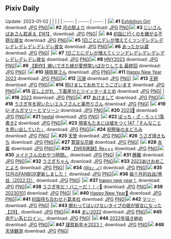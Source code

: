 ## Pixiv Daily
Update: 2023-01-02
|      |      |      |
| :----: | :----: | :----: |
|![](https://pixiv.microyu.workers.dev/c/240x480/img-master/img/2022/12/31/00/01/15/104058674_p0_master1200.jpg) **#1** [Exhibition Girl](https://www.pixiv.net/artworks/104058674) download: [JPG](https://pixiv.microyu.workers.dev/img-original/img/2022/12/31/00/01/15/104058674_p0.jpg) [PNG](https://pixiv.microyu.workers.dev/img-original/img/2022/12/31/00/01/15/104058674_p0.png)|![](https://pixiv.microyu.workers.dev/c/240x480/img-master/img/2022/12/31/00/00/21/104058515_p0_master1200.jpg) **#2** [月の駅より](https://www.pixiv.net/artworks/104058515) download: [JPG](https://pixiv.microyu.workers.dev/img-original/img/2022/12/31/00/00/21/104058515_p0.jpg) [PNG](https://pixiv.microyu.workers.dev/img-original/img/2022/12/31/00/00/21/104058515_p0.png)|![](https://pixiv.microyu.workers.dev/c/240x480/img-master/img/2022/12/31/10/55/49/104069879_p0_master1200.jpg) **#3** [じいさんばあさん若返る【161】](https://www.pixiv.net/artworks/104069879) download: [JPG](https://pixiv.microyu.workers.dev/img-original/img/2022/12/31/10/55/49/104069879_p0.jpg) [PNG](https://pixiv.microyu.workers.dev/img-original/img/2022/12/31/10/55/49/104069879_p0.png)|
|![](https://pixiv.microyu.workers.dev/c/240x480/img-master/img/2022/12/31/18/37/29/104083161_p0_master1200.jpg) **#4** [初詣に行くのを嫌がる不穏な彼女](https://www.pixiv.net/artworks/104083161) download: [JPG](https://pixiv.microyu.workers.dev/img-original/img/2022/12/31/18/37/29/104083161_p0.jpg) [PNG](https://pixiv.microyu.workers.dev/img-original/img/2022/12/31/18/37/29/104083161_p0.png)|![](https://pixiv.microyu.workers.dev/c/240x480/img-master/img/2022/12/31/00/00/53/104058626_p0_master1200.jpg) **#5** [1日ごとにデレが増えてくツンデレデレデレデレデレデレデレデレ彼女](https://www.pixiv.net/artworks/104058626) download: [JPG](https://pixiv.microyu.workers.dev/img-original/img/2022/12/31/00/00/53/104058626_p0.jpg) [PNG](https://pixiv.microyu.workers.dev/img-original/img/2022/12/31/00/00/53/104058626_p0.png)|![](https://pixiv.microyu.workers.dev/c/240x480/img-master/img/2023/01/01/00/04/19/104100071_p0_master1200.jpg) **#6** [あったか以蔵](https://www.pixiv.net/artworks/104100071) download: [JPG](https://pixiv.microyu.workers.dev/img-original/img/2023/01/01/00/04/19/104100071_p0.jpg) [PNG](https://pixiv.microyu.workers.dev/img-original/img/2023/01/01/00/04/19/104100071_p0.png)|
|![](https://pixiv.microyu.workers.dev/c/240x480/img-master/img/2023/01/01/00/05/03/104100353_p0_master1200.jpg) **#7** [1日ごとにデレが増えてくツンデレデレデレデレデレデレデレデレ彼女](https://www.pixiv.net/artworks/104100353) download: [JPG](https://pixiv.microyu.workers.dev/img-original/img/2023/01/01/00/05/03/104100353_p0.jpg) [PNG](https://pixiv.microyu.workers.dev/img-original/img/2023/01/01/00/05/03/104100353_p0.png)|![](https://pixiv.microyu.workers.dev/c/240x480/img-master/img/2023/01/01/16/37/09/104131299_p0_master1200.jpg) **#8** [HNY2023](https://www.pixiv.net/artworks/104131299) download: [JPG](https://pixiv.microyu.workers.dev/img-original/img/2023/01/01/16/37/09/104131299_p0.jpg) [PNG](https://pixiv.microyu.workers.dev/img-original/img/2023/01/01/16/37/09/104131299_p0.png)|![](https://pixiv.microyu.workers.dev/c/240x480/img-master/img/2023/01/01/00/58/09/104106628_p0_master1200.jpg) **#9** [【創作】嫁いできた嫁が愛想笑いばかりしてる 最終回](https://www.pixiv.net/artworks/104106628) download: [JPG](https://pixiv.microyu.workers.dev/img-original/img/2023/01/01/00/58/09/104106628_p0.jpg) [PNG](https://pixiv.microyu.workers.dev/img-original/img/2023/01/01/00/58/09/104106628_p0.png)|
|![](https://pixiv.microyu.workers.dev/c/240x480/img-master/img/2023/01/01/21/26/30/104141331_p0_master1200.jpg) **#10** [掃除屋さん](https://www.pixiv.net/artworks/104141331) download: [JPG](https://pixiv.microyu.workers.dev/img-original/img/2023/01/01/21/26/30/104141331_p0.jpg) [PNG](https://pixiv.microyu.workers.dev/img-original/img/2023/01/01/21/26/30/104141331_p0.png)|![](https://pixiv.microyu.workers.dev/c/240x480/img-master/img/2023/01/01/00/02/55/104099438_p0_master1200.jpg) **#11** [Happy New Year 2023](https://www.pixiv.net/artworks/104099438) download: [JPG](https://pixiv.microyu.workers.dev/img-original/img/2023/01/01/00/02/55/104099438_p0.jpg) [PNG](https://pixiv.microyu.workers.dev/img-original/img/2023/01/01/00/02/55/104099438_p0.png)|![](https://pixiv.microyu.workers.dev/c/240x480/img-master/img/2023/01/01/13/14/12/104125224_p0_master1200.jpg) **#12** [沉溺](https://www.pixiv.net/artworks/104125224) download: [JPG](https://pixiv.microyu.workers.dev/img-original/img/2023/01/01/13/14/12/104125224_p0.jpg) [PNG](https://pixiv.microyu.workers.dev/img-original/img/2023/01/01/13/14/12/104125224_p0.png)|
|![](https://pixiv.microyu.workers.dev/c/240x480/img-master/img/2022/12/31/00/54/40/104060648_p0_master1200.jpg) **#13** [无题](https://www.pixiv.net/artworks/104060648) download: [JPG](https://pixiv.microyu.workers.dev/img-original/img/2022/12/31/00/54/40/104060648_p0.jpg) [PNG](https://pixiv.microyu.workers.dev/img-original/img/2022/12/31/00/54/40/104060648_p0.png)|![](https://pixiv.microyu.workers.dev/c/240x480/img-master/img/2023/01/01/00/07/41/104101193_p0_master1200.jpg) **#14** [明けましておめでとうございます](https://www.pixiv.net/artworks/104101193) download: [JPG](https://pixiv.microyu.workers.dev/img-original/img/2023/01/01/00/07/41/104101193_p0.jpg) [PNG](https://pixiv.microyu.workers.dev/img-original/img/2023/01/01/00/07/41/104101193_p0.png)|![](https://pixiv.microyu.workers.dev/c/240x480/img-master/img/2022/12/31/13/07/51/104073231_p0_master1200.jpg) **#15** [召し上がれ　下着差分とツイッターまとめ](https://www.pixiv.net/artworks/104073231) download: [JPG](https://pixiv.microyu.workers.dev/img-original/img/2022/12/31/13/07/51/104073231_p0.jpg) [PNG](https://pixiv.microyu.workers.dev/img-original/img/2022/12/31/13/07/51/104073231_p0.png)|
|![](https://pixiv.microyu.workers.dev/c/240x480/img-master/img/2023/01/01/00/01/10/104098748_p0_master1200.jpg) **#16** [2023](https://www.pixiv.net/artworks/104098748) download: [JPG](https://pixiv.microyu.workers.dev/img-original/img/2023/01/01/00/01/10/104098748_p0.jpg) [PNG](https://pixiv.microyu.workers.dev/img-original/img/2023/01/01/00/01/10/104098748_p0.png)|![](https://pixiv.microyu.workers.dev/c/240x480/img-master/img/2023/01/01/02/44/32/104111456_p0_master1200.jpg) **#17** [あけまして](https://www.pixiv.net/artworks/104111456) download: [JPG](https://pixiv.microyu.workers.dev/img-original/img/2023/01/01/02/44/32/104111456_p0.jpg) [PNG](https://pixiv.microyu.workers.dev/img-original/img/2023/01/01/02/44/32/104111456_p0.png)|![](https://pixiv.microyu.workers.dev/c/240x480/img-master/img/2022/12/31/15/50/46/104077421_p0_master1200.jpg) **#18** [うさぎ年を祝いたいエルフさんと薬売りさん](https://www.pixiv.net/artworks/104077421) download: [JPG](https://pixiv.microyu.workers.dev/img-original/img/2022/12/31/15/50/46/104077421_p0.jpg) [PNG](https://pixiv.microyu.workers.dev/img-original/img/2022/12/31/15/50/46/104077421_p0.png)|
|![](https://pixiv.microyu.workers.dev/c/240x480/img-master/img/2022/12/31/00/11/55/104059241_p0_master1200.jpg) **#19** [U-オルガマリーとマリーン](https://www.pixiv.net/artworks/104059241) download: [JPG](https://pixiv.microyu.workers.dev/img-original/img/2022/12/31/00/11/55/104059241_p0.jpg) [PNG](https://pixiv.microyu.workers.dev/img-original/img/2022/12/31/00/11/55/104059241_p0.png)|![](https://pixiv.microyu.workers.dev/c/240x480/img-master/img/2023/01/01/00/47/52/104105948_p0_master1200.jpg) **#20** [2023🐰](https://www.pixiv.net/artworks/104105948) download: [JPG](https://pixiv.microyu.workers.dev/img-original/img/2023/01/01/00/47/52/104105948_p0.jpg) [PNG](https://pixiv.microyu.workers.dev/img-original/img/2023/01/01/00/47/52/104105948_p0.png)|![](https://pixiv.microyu.workers.dev/c/240x480/img-master/img/2022/12/31/00/00/34/104058586_p0_master1200.jpg) **#21** [heelal](https://www.pixiv.net/artworks/104058586) download: [JPG](https://pixiv.microyu.workers.dev/img-original/img/2022/12/31/00/00/34/104058586_p0.jpg) [PNG](https://pixiv.microyu.workers.dev/img-original/img/2022/12/31/00/00/34/104058586_p0.png)|
|![](https://pixiv.microyu.workers.dev/c/240x480/img-master/img/2022/12/31/00/05/28/104058960_p0_master1200.jpg) **#22** [ぼっち・ざ・ろっく!落書き2](https://www.pixiv.net/artworks/104058960) download: [JPG](https://pixiv.microyu.workers.dev/img-original/img/2022/12/31/00/05/28/104058960_p0.jpg) [PNG](https://pixiv.microyu.workers.dev/img-original/img/2022/12/31/00/05/28/104058960_p0.png)|![](https://pixiv.microyu.workers.dev/c/240x480/img-master/img/2023/01/01/18/00/20/104134142_p0_master1200.jpg) **#23** [現実もたまには嘘をつく147「そんなことを思い出していた」](https://www.pixiv.net/artworks/104134142) download: [JPG](https://pixiv.microyu.workers.dev/img-original/img/2023/01/01/18/00/20/104134142_p0.jpg) [PNG](https://pixiv.microyu.workers.dev/img-original/img/2023/01/01/18/00/20/104134142_p0.png)|![](https://pixiv.microyu.workers.dev/c/240x480/img-master/img/2023/01/01/00/01/34/104098928_p0_master1200.jpg) **#24** [祝祭後のまどろみ](https://www.pixiv.net/artworks/104098928) download: [JPG](https://pixiv.microyu.workers.dev/img-original/img/2023/01/01/00/01/34/104098928_p0.jpg) [PNG](https://pixiv.microyu.workers.dev/img-original/img/2023/01/01/00/01/34/104098928_p0.png)|
|![](https://pixiv.microyu.workers.dev/c/240x480/img-master/img/2022/12/31/00/00/52/104058625_p0_master1200.jpg) **#25** [天使](https://www.pixiv.net/artworks/104058625) download: [JPG](https://pixiv.microyu.workers.dev/img-original/img/2022/12/31/00/00/52/104058625_p0.jpg) [PNG](https://pixiv.microyu.workers.dev/img-original/img/2022/12/31/00/00/52/104058625_p0.png)|![](https://pixiv.microyu.workers.dev/c/240x480/img-master/img/2023/01/01/20/30/03/104139247_p0_master1200.jpg) **#26** [うさぎ焼きもち](https://www.pixiv.net/artworks/104139247) download: [JPG](https://pixiv.microyu.workers.dev/img-original/img/2023/01/01/20/30/03/104139247_p0.jpg) [PNG](https://pixiv.microyu.workers.dev/img-original/img/2023/01/01/20/30/03/104139247_p0.png)|![](https://pixiv.microyu.workers.dev/c/240x480/img-master/img/2022/12/31/09/57/04/104068812_p0_master1200.jpg) **#27** [寛容な花嫁](https://www.pixiv.net/artworks/104068812) download: [JPG](https://pixiv.microyu.workers.dev/img-original/img/2022/12/31/09/57/04/104068812_p0.jpg) [PNG](https://pixiv.microyu.workers.dev/img-original/img/2022/12/31/09/57/04/104068812_p0.png)|
|![](https://pixiv.microyu.workers.dev/c/240x480/img-master/img/2023/01/01/01/35/30/104107764_p0_master1200.jpg) **#28** [水着](https://www.pixiv.net/artworks/104107764) download: [JPG](https://pixiv.microyu.workers.dev/img-original/img/2023/01/01/01/35/30/104107764_p0.jpg) [PNG](https://pixiv.microyu.workers.dev/img-original/img/2023/01/01/01/35/30/104107764_p0.png)|![](https://pixiv.microyu.workers.dev/c/240x480/img-master/img/2023/01/01/00/13/51/104102416_p0_master1200.jpg) **#29** [【WEB再録】Re+++](https://www.pixiv.net/artworks/104102416) download: [JPG](https://pixiv.microyu.workers.dev/img-original/img/2023/01/01/00/13/51/104102416_p0.jpg) [PNG](https://pixiv.microyu.workers.dev/img-original/img/2023/01/01/00/13/51/104102416_p0.png)|![](https://pixiv.microyu.workers.dev/c/240x480/img-master/img/2022/12/31/00/00/09/104058441_p0_master1200.jpg) **#30** [メイドさんのおやつ時間。](https://www.pixiv.net/artworks/104058441) download: [JPG](https://pixiv.microyu.workers.dev/img-original/img/2022/12/31/00/00/09/104058441_p0.jpg) [PNG](https://pixiv.microyu.workers.dev/img-original/img/2022/12/31/00/00/09/104058441_p0.png)|
|![](https://pixiv.microyu.workers.dev/c/240x480/img-master/img/2022/12/31/00/00/52/104058624_p0_master1200.jpg) **#31** [鍾離](https://www.pixiv.net/artworks/104058624) download: [JPG](https://pixiv.microyu.workers.dev/img-original/img/2022/12/31/00/00/52/104058624_p0.jpg) [PNG](https://pixiv.microyu.workers.dev/img-original/img/2022/12/31/00/00/52/104058624_p0.png)|![](https://pixiv.microyu.workers.dev/c/240x480/img-master/img/2023/01/01/00/04/47/104100254_p0_master1200.jpg) **#32** [うさぎちゃん](https://www.pixiv.net/artworks/104100254) download: [JPG](https://pixiv.microyu.workers.dev/img-original/img/2023/01/01/00/04/47/104100254_p0.jpg) [PNG](https://pixiv.microyu.workers.dev/img-original/img/2023/01/01/00/04/47/104100254_p0.png)|![](https://pixiv.microyu.workers.dev/c/240x480/img-master/img/2023/01/01/20/00/04/104138131_p0_master1200.jpg) **#33** [2023あけおめことよろ](https://www.pixiv.net/artworks/104138131) download: [JPG](https://pixiv.microyu.workers.dev/img-original/img/2023/01/01/20/00/04/104138131_p0.jpg) [PNG](https://pixiv.microyu.workers.dev/img-original/img/2023/01/01/20/00/04/104138131_p0.png)|
|![](https://pixiv.microyu.workers.dev/c/240x480/img-master/img/2022/12/31/00/50/04/104060524_p0_master1200.jpg) **#34** [_(@з」∠)_](https://www.pixiv.net/artworks/104060524) download: [JPG](https://pixiv.microyu.workers.dev/img-original/img/2022/12/31/00/50/04/104060524_p0.jpg) [PNG](https://pixiv.microyu.workers.dev/img-original/img/2022/12/31/00/50/04/104060524_p0.png)|![](https://pixiv.microyu.workers.dev/c/240x480/img-master/img/2022/12/31/19/08/27/104084349_p0_master1200.jpg) **#35** [12月のFANBOX更新しました！](https://www.pixiv.net/artworks/104084349) download: [JPG](https://pixiv.microyu.workers.dev/img-original/img/2022/12/31/19/08/27/104084349_p0.jpg) [PNG](https://pixiv.microyu.workers.dev/img-original/img/2022/12/31/19/08/27/104084349_p0.png)|![](https://pixiv.microyu.workers.dev/c/240x480/img-master/img/2022/12/31/13/02/05/104073071_p0_master1200.jpg) **#36** [每个月的白丝/黑丝（2022.12）](https://www.pixiv.net/artworks/104073071) download: [JPG](https://pixiv.microyu.workers.dev/img-original/img/2022/12/31/13/02/05/104073071_p0.jpg) [PNG](https://pixiv.microyu.workers.dev/img-original/img/2022/12/31/13/02/05/104073071_p0.png)|
|![](https://pixiv.microyu.workers.dev/c/240x480/img-master/img/2022/12/31/14/53/36/104074829_p0_master1200.jpg) **#37** [happy new year！](https://www.pixiv.net/artworks/104074829) download: [JPG](https://pixiv.microyu.workers.dev/img-original/img/2022/12/31/14/53/36/104074829_p0.jpg) [PNG](https://pixiv.microyu.workers.dev/img-original/img/2022/12/31/14/53/36/104074829_p0.png)|![](https://pixiv.microyu.workers.dev/c/240x480/img-master/img/2023/01/01/00/06/24/104100809_p0_master1200.jpg) **#38** [うさぎ年だ！バニーだ！！♂🎀](https://www.pixiv.net/artworks/104100809) download: [JPG](https://pixiv.microyu.workers.dev/img-original/img/2023/01/01/00/06/24/104100809_p0.jpg) [PNG](https://pixiv.microyu.workers.dev/img-original/img/2023/01/01/00/06/24/104100809_p0.png)|![](https://pixiv.microyu.workers.dev/c/240x480/img-master/img/2023/01/01/00/00/19/104098260_p0_master1200.jpg) **#39** [20230101](https://www.pixiv.net/artworks/104098260) download: [JPG](https://pixiv.microyu.workers.dev/img-original/img/2023/01/01/00/00/19/104098260_p0.jpg) [PNG](https://pixiv.microyu.workers.dev/img-original/img/2023/01/01/00/00/19/104098260_p0.png)|
|![](https://pixiv.microyu.workers.dev/c/240x480/img-master/img/2023/01/01/13/14/28/104125232_p0_master1200.jpg) **#40** [Happy New Year🐰](https://www.pixiv.net/artworks/104125232) download: [JPG](https://pixiv.microyu.workers.dev/img-original/img/2023/01/01/13/14/28/104125232_p0.jpg) [PNG](https://pixiv.microyu.workers.dev/img-original/img/2023/01/01/13/14/28/104125232_p0.png)|![](https://pixiv.microyu.workers.dev/c/240x480/img-master/img/2023/01/01/20/01/42/104138243_p0_master1200.jpg) **#41** [初詣待ち合わせド葛本社](https://www.pixiv.net/artworks/104138243) download: [JPG](https://pixiv.microyu.workers.dev/img-original/img/2023/01/01/20/01/42/104138243_p0.jpg) [PNG](https://pixiv.microyu.workers.dev/img-original/img/2023/01/01/20/01/42/104138243_p0.png)|![](https://pixiv.microyu.workers.dev/c/240x480/img-master/img/2022/12/31/17/34/31/104080844_p0_master1200.jpg) **#42** [マリー](https://www.pixiv.net/artworks/104080844) download: [JPG](https://pixiv.microyu.workers.dev/img-original/img/2022/12/31/17/34/31/104080844_p0.jpg) [PNG](https://pixiv.microyu.workers.dev/img-original/img/2022/12/31/17/34/31/104080844_p0.png)|
|![](https://pixiv.microyu.workers.dev/c/240x480/img-master/img/2022/12/31/00/00/39/104058600_p0_master1200.jpg) **#43** [関わってはいけないタイプの娘が彼女になった【29】](https://www.pixiv.net/artworks/104058600) download: [JPG](https://pixiv.microyu.workers.dev/img-original/img/2022/12/31/00/00/39/104058600_p0.jpg) [PNG](https://pixiv.microyu.workers.dev/img-original/img/2022/12/31/00/00/39/104058600_p0.png)|![](https://pixiv.microyu.workers.dev/c/240x480/img-master/img/2022/12/31/23/59/59/104097760_p0_master1200.jpg) **#44** [まい2022](https://www.pixiv.net/artworks/104097760) download: [JPG](https://pixiv.microyu.workers.dev/img-original/img/2022/12/31/23/59/59/104097760_p0.jpg) [PNG](https://pixiv.microyu.workers.dev/img-original/img/2022/12/31/23/59/59/104097760_p0.png)|![](https://pixiv.microyu.workers.dev/c/240x480/img-master/img/2022/12/31/14/20/35/104074192_p0_master1200.jpg) **#45** [命乞い系ヒロイン。](https://www.pixiv.net/artworks/104074192) download: [JPG](https://pixiv.microyu.workers.dev/img-original/img/2022/12/31/14/20/35/104074192_p0.jpg) [PNG](https://pixiv.microyu.workers.dev/img-original/img/2022/12/31/14/20/35/104074192_p0.png)|
|![](https://pixiv.microyu.workers.dev/c/240x480/img-master/img/2023/01/01/02/32/35/104111094_p0_master1200.jpg) **#46** [2022年描き納め](https://www.pixiv.net/artworks/104111094) download: [JPG](https://pixiv.microyu.workers.dev/img-original/img/2023/01/01/02/32/35/104111094_p0.jpg) [PNG](https://pixiv.microyu.workers.dev/img-original/img/2023/01/01/02/32/35/104111094_p0.png)|![](https://pixiv.microyu.workers.dev/c/240x480/img-master/img/2023/01/01/00/10/47/104101884_p0_master1200.jpg) **#47** [謹賀新年☆2023！](https://www.pixiv.net/artworks/104101884) download: [JPG](https://pixiv.microyu.workers.dev/img-original/img/2023/01/01/00/10/47/104101884_p0.jpg) [PNG](https://pixiv.microyu.workers.dev/img-original/img/2023/01/01/00/10/47/104101884_p0.png)|![](https://pixiv.microyu.workers.dev/c/240x480/img-master/img/2023/01/01/00/03/26/104099685_p0_master1200.jpg) **#48** [天体観測](https://www.pixiv.net/artworks/104099685) download: [JPG](https://pixiv.microyu.workers.dev/img-original/img/2023/01/01/00/03/26/104099685_p0.jpg) [PNG](https://pixiv.microyu.workers.dev/img-original/img/2023/01/01/00/03/26/104099685_p0.png)|
